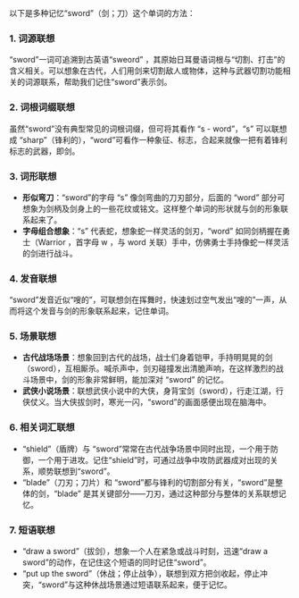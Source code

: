 以下是多种记忆“sword”（剑；刀）这个单词的方法：

### 1. 词源联想
“sword”一词可追溯到古英语“sweord” ，其原始日耳曼语词根与“切割、打击”的含义相关。可以想象在古代，人们用剑来切割敌人或物体，这种与武器切割功能相关的词源联系，帮助我们记住“sword”表示剑。

### 2. 词根词缀联想
虽然“sword”没有典型常见的词根词缀，但可将其看作 “s - word”，“s” 可以联想成 “sharp”（锋利的），“word”可看作一种象征、标志，合起来就像一把有着锋利标志的武器，即剑。

### 3. 词形联想
 - **形似弯刀**：“sword”的字母 “s” 像剑弯曲的刀刃部分，后面的 “word” 部分可想象为剑柄及剑身上的一些花纹或铭文。这样整个单词的形状就与剑的形象联系起来了。
 - **字母组合想象**：“s” 代表蛇，想象蛇一样灵活的剑刃，“word” 如同剑柄握在勇士（Warrior ，首字母 w ，与 word 关联）手中，仿佛勇士手持像蛇一样灵活的剑进行战斗。

### 4. 发音联想
“sword”发音近似“嗖的”，可联想剑在挥舞时，快速划过空气发出“嗖的”一声，从而将这个发音与剑的形象联系起来，记住单词。

### 5. 场景联想
 - **古代战场场景**：想象回到古代的战场，战士们身着铠甲，手持明晃晃的剑（sword），互相厮杀。喊杀声中，剑刃碰撞发出清脆声响，在这样激烈的战斗场景中，剑的形象非常鲜明，能加深对 “sword” 的记忆。
 - **武侠小说场景**：联想武侠小说中的大侠，身背宝剑（sword），行走江湖，行侠仗义。当大侠拔剑时，寒光一闪，“sword”的画面感便出现在脑海中。

### 6. 相关词汇联想
 - “shield”（盾牌）与 “sword”常常在古代战争场景中同时出现，一个用于防御，一个用于进攻。记住“shield”时，可通过战争中攻防武器成对出现的关系，顺势联想到“sword”。
 - “blade”（刀刃；刀片）和 “sword”都与锋利的切割部分有关，“sword”是整体的剑，“blade” 是其关键部分——刀刃，通过这种部分与整体的关系联想记忆。

### 7. 短语联想
 - “draw a sword”（拔剑），想象一个人在紧急或战斗时刻，迅速“draw a sword”的动作，在记住这个短语的同时记住“sword”。
 - “put up the sword”（休战；停止战争），联想到双方把剑收起，停止冲突，“sword”与这种休战场景通过短语联系起来，便于记忆。 